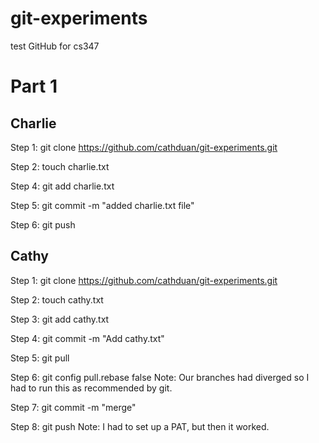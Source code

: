 # git-experiments
test GitHub for cs347

# Part 1

## Charlie
Step 1: git clone https://github.com/cathduan/git-experiments.git

Step 2: touch charlie.txt

Step 4: git add charlie.txt

Step 5: git commit -m "added charlie.txt file"

Step 6: git push

## Cathy

Step 1: git clone https://github.com/cathduan/git-experiments.git

Step 2: touch cathy.txt

Step 3: git add cathy.txt

Step 4: git commit -m "Add cathy.txt"

Step 5: git pull

Step 6: git config pull.rebase false
Note: Our branches had diverged so I had to run this as recommended by git.   

Step 7: git commit -m "merge"

Step 8: git push 
Note: I had to set up a PAT, but then it worked. 


